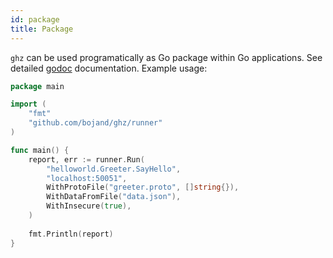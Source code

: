 ```yaml
---
id: package
title: Package
---
```


`ghz` can be used programatically as Go package within Go applications. See detailed [godoc](https://godoc.org/github.com/bojand/ghz) documentation. Example usage:


```go
package main

import (
	"fmt"
	"github.com/bojand/ghz/runner"
)

func main() {
    report, err := runner.Run(
		"helloworld.Greeter.SayHello",
		"localhost:50051",
		WithProtoFile("greeter.proto", []string{}),
		WithDataFromFile("data.json"),
		WithInsecure(true),
    )
    
    fmt.Println(report)
}

```

